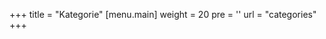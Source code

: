+++
title = "Kategorie"
[menu.main]
  weight = 20
  pre = '<i class="fas fa-fw fa-folder"></i>'
  url = "categories"
+++
